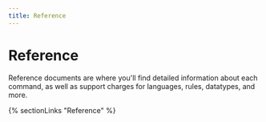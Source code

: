 ```yaml
---
title: Reference
---
```


# Reference

Reference documents are where you'll find detailed information about each command, as well as support charges for languages, rules, datatypes, and more.

{% sectionLinks "Reference" %}
